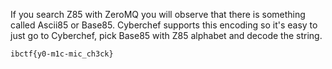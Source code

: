 If you search Z85 with ZeroMQ you will observe that there is something called Ascii85 or Base85. Cyberchef supports this encoding so it's easy to just go to Cyberchef, pick Base85 with Z85 alphabet and decode the string.
```
ibctf{y0-m1c-mic_ch3ck}
```
